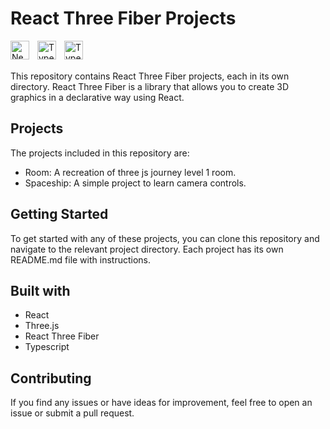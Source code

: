 # React Three Fiber Projects

<img align="left" alt="NextJS" width="30px" style="padding-right:10px;" src="https://global.discourse-cdn.com/standard17/uploads/threejs/original/2X/e/e4f86d2200d2d35c30f7b1494e96b9595ebc2751.png" />

<img align="left" alt="TypeScript" width="30px" style="padding-right:10px;" src="https://www.vectorlogo.zone/logos/reactjs/reactjs-icon.svg" />

<img align="left" alt="TypeScript" width="30px" style="padding-right:10px;" src="https://cdn.jsdelivr.net/gh/devicons/devicon/icons/typescript/typescript-plain.svg" />

<br/>
<br/>

This repository contains React Three Fiber projects, each in its own directory. React Three Fiber is a library that allows you to create 3D graphics in a declarative way using React.

## Projects

The projects included in this repository are:

-   Room: A recreation of three js journey level 1 room.
-   Spaceship: A simple project to learn camera controls.

## Getting Started

To get started with any of these projects, you can clone this repository and navigate to the relevant project directory. Each project has its own README.md file with instructions.

## Built with

-   React
-   Three.js
-   React Three Fiber
-   Typescript

## Contributing

If you find any issues or have ideas for improvement, feel free to open an issue or submit a pull request.

